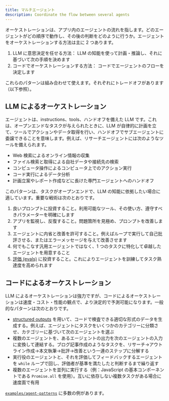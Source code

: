```yaml
---
title: マルチエージェント
description: Coordinate the flow between several agents
---
```


オーケストレーションは、アプリ内のエージェントの流れを指します。どのエージェントがどの順序で動作し、その後の判断をどのように行うか。エージェントをオーケストレーションする方法は主に 2 つあります。

1. LLM に意思決定を任せる方法： LLM の知能を使って計画・推論し、それに基づいて次の手順を決めます
2. コードでオーケストレーションする方法： コードでエージェントのフローを決定します

これらのパターンは組み合わせて使えます。それぞれにトレードオフがあります（以下参照）。

## LLM によるオーケストレーション

エージェントは、instructions、tools、ハンドオフを備えた LLM です。これは、オープンエンドなタスクが与えられたときに、LLM が自律的に計画を立て、ツールでアクションやデータ取得を行い、ハンドオフでサブエージェントに委譲できることを意味します。例えば、リサーチエージェントには次のようなツールを備えられます。

- Web 検索によるオンライン情報の収集
- ファイル検索と取得による自社データや接続先の検索
- コンピュータ操作によるコンピュータ上でのアクション実行
- コード実行によるデータ分析
- 計画立案やレポート作成などに長けた専門エージェントへのハンドオフ

このパターンは、タスクがオープンエンドで、LLM の知能に依拠したい場合に適しています。重要な戦術は次のとおりです。

1. 良いプロンプトに投資すること。利用可能なツール、その使い方、遵守すべきパラメーターを明確にします
2. アプリを監視し、反復すること。問題箇所を見極め、プロンプトを改善します
3. エージェントに内省と改善を許可すること。例えばループで実行して自己批評させる、またはエラーメッセージを与えて改善させます
4. 何でもこなす汎用エージェントではなく、1 つのタスクに特化して卓越したエージェントを用意すること
5. [評価 (evals)](https://platform.openai.com/docs/guides/evals) に投資すること。これによりエージェントを訓練してタスク熟達度を高められます

## コードによるオーケストレーション

LLM によるオーケストレーションは強力ですが、コードによるオーケストレーションは速度・コスト・性能の観点で、より決定的で予測可能になります。一般的なパターンは次のとおりです。

- [structured outputs](https://platform.openai.com/docs/guides/structured-outputs) を用いて、コードで検査できる適切な形式のデータを生成する。例えば、エージェントにタスクをいくつかのカテゴリーに分類させ、カテゴリーに基づいて次のエージェントを選ぶ
- 複数のエージェントを、あるエージェントの出力を次のエージェントの入力に変換して連結する。ブログ記事作成のようなタスクを、リサーチ→アウトライン作成→本文執筆→批評→改善という一連のステップに分解する
- 実行役のエージェントと、それを評価してフィードバックするエージェントを `while` ループで回し、評価者が基準を満たしたと判断するまで繰り返す
- 複数のエージェントを並列に実行する（例：JavaScript の基本コンポーネントである `Promise.all` を使用）。互いに依存しない複数タスクがある場合に速度面で有用

[`examples/agent-patterns`](https://github.com/openai/openai-agents-js/tree/main/examples/agent-patterns) に多数の例があります。
